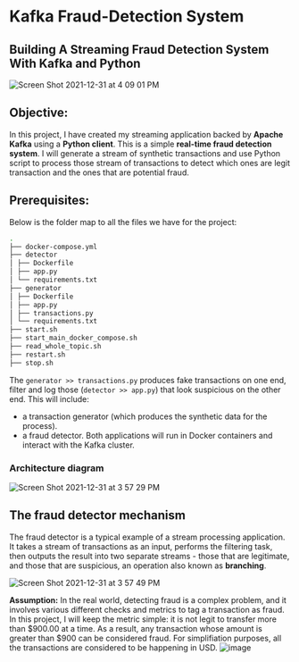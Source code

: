 # Kafka Fraud-Detection System 

## Building A Streaming Fraud Detection System With Kafka and Python
![Screen Shot 2021-12-31 at 4 09 01 PM](https://user-images.githubusercontent.com/70767722/147839040-e395bdd8-1320-4948-ae11-38264656c86f.png)

## Objective:

In this project, I have created my streaming application backed by **Apache Kafka** using a **Python client**. This is a simple **real-time fraud detection system**. I will generate a stream of synthetic transactions and use Python script to process those stream of transactions to detect which ones are legit transaction and the ones that are potential fraud.

## Prerequisites:

Below is the folder map to all the files we have for the project:

```bash
.
├── docker-compose.yml 
├── detector
│ ├── Dockerfile
│ ├── app.py
│ └── requirements.txt
├── generator
│ ├── Dockerfile
│ ├── app.py
│ ├── transactions.py
│ └── requirements.txt
├── start.sh
├── start_main_docker_compose.sh
├── read_whole_topic.sh
├── restart.sh
├── stop.sh
```

The `generator >> transactions.py` produces fake transactions on one end, filter and log those (`detector >> app.py`) that look suspicious on the other end. This will include:
* a transaction generator (which produces the synthetic data for the process).
* a fraud detector.
Both applications will run in Docker containers and interact with the Kafka cluster.

### Architecture diagram

![Screen Shot 2021-12-31 at 3 57 29 PM](https://user-images.githubusercontent.com/70767722/147838824-3a6cfb90-d06d-4b1a-9daf-10490fa923a4.png)


## The fraud detector mechanism

The fraud detector is a typical example of a stream processing application.
It takes a stream of transactions as an input, performs the filtering task, then outputs the result into two separate streams - those that are legitimate, and those that are suspicious, an operation also known as **branching**.

![Screen Shot 2021-12-31 at 3 57 49 PM](https://user-images.githubusercontent.com/70767722/147838831-f440402a-cabb-4da6-af4b-e5c9e68f9375.png)

**Assumption:**
In the real world, detecting fraud is a complex problem, and it involves various different checks and metrics to tag a transaction as fraud. 
In this project, I will keep the metric simple: it is not legit to transfer more than $900.00 at a time. 
As a result, any transaction whose amount is greater than $900 can be considered fraud. 
For simplifiation purposes, all the transactions are considered to be happening in USD.
![image](https://github.com/user-attachments/assets/2488ef64-6110-4df5-8a6f-27fc4859d7b2)
